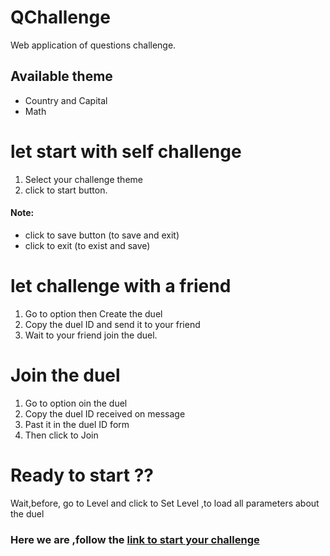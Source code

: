 # QChallenge
Web application of questions challenge.

## Available theme
- Country and Capital 
- Math

# let start with self challenge
1. Select your challenge theme 
2. click to start button.

#### Note: 
- click to save button (to save and exit)
- click to exit (to exist and save)

# let challenge with a friend 

 1. Go to option then Create the duel
 2. Copy the duel ID and send it to your friend
 3. Wait to your friend join the duel.

# Join the duel
 1. Go to option oin the duel
 2. Copy the duel ID received on message
 3. Past it in the duel ID form
 4. Then click to Join

# Ready to start ??
Wait,before, go to Level and click to Set Level ,to load all parameters about the duel

### Here we are ,follow the <a href='https://qc-hallenge.vercel.app'>link to start your challenge</a>
